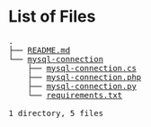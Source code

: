 # List of Files

<pre>
.  
├── <a href="README.md">README.md</a>  
└── <a href="mysql-connection/">mysql-connection</a>
    ├── <a href="mysql-connection/mysql-connection.cs">mysql-connection.cs</a>
    ├── <a href="mysql-connection/mysql-connection.php">mysql-connection.php</a>
    ├── <a href="mysql-connection/mysql-connection.py">mysql-connection.py</a>
    └── <a href="mysql-connection/requirements.txt">requirements.txt</a>

1 directory, 5 files
</pre>